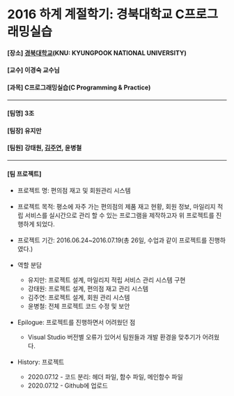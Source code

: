 # 2016 하계 계절학기: 경북대학교 C프로그래밍실습
<h4> [장소] <a href="https://www.knu.ac.kr">경북대학교</a>(KNU: KYUNGPOOK NATIONAL UNIVERSITY)</h4>
<h4> [교수] 이경숙 교수님</h4>
<h4> [과목] C프로그래밍실습(C Programming & Practice)</h4>
<hr>
<h4> [팀명] 3조</h4>
<h4> [팀장] 유지만</h4>
<h4> [팀원] 강태원, <a href="https://github.com/jysaa5">김주연</a>, 윤병철</h4>
<hr>
<h4> [팀 프로젝트]</h4>
<ul>
  <li>프로젝트 명: 편의점 재고 및 회원관리 시스템</li>
  <br>
  <li>프로젝트 목적: 평소에 자주 가는 편의점의 제품 재고 현황, 회원 정보, 마일리지 적립 서비스를 실시간으로 관리 할 수 있는 프로그램을 제작하고자 위 프로젝트를 진행하게 되었다.</li>
  <br>
  <li>프로젝트 기간: 2016.06.24~2016.07.19(총 26일, 수업과 같이 프로젝트를 진행하였다.)</li>
  <br>
  <li>역할 분담</li>
  <ul>
    <li>유지만: 프로젝트 설계, 마일리지 적립 서비스 관리 시스템 구현</li>
    <li>강태원: 프로젝트 설계, 편의점 재고 관리 시스템</li>
    <li>김주연: 프로젝트 설계, 회원 관리 시스템</li>
    <li>윤병철: 전체 프로젝트 코드 수정 및 보안</li>
  </ul>
  <br>
  <li>Epilogue: 프로젝트를 진행하면서 어려웠던 점</li>
  <ul>
    <li>Visual Studio 버전별 오류가 있어서 팀원들과 개발 환경을 맞추기가 어려웠다.</li>
  </ul>
  <br>
  <li>History: 프로젝트</li>
  <ul>
    <li>2020.07.12 - 코드 분리: 헤더 파일, 함수 파일, 메인함수 파일</li>
    <li>2020.07.12 - Github에 업로드</li>
  </ul>
</ul>
